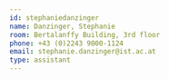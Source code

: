 ```yaml
---
id: stephaniedanzinger
name: Danzinger, Stephanie
room: Bertalanffy Building, 3rd floor
phone: +43 (0)2243 9000-1124
email: stephanie.danzinger@ist.ac.at
type: assistant
---
```

